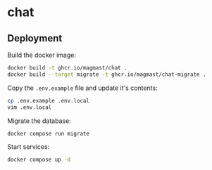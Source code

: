 # chat

## Deployment

Build the docker image:

```sh
docker build -t ghcr.io/magmast/chat .
docker build --target migrate -t ghcr.io/magmast/chat-migrate .
```

Copy the `.env.example` file and update it's contents:

```sh
cp .env.example .env.local
vim .env.local
```

Migrate the database:

```sh
docker compose run migrate
```

Start services:

```sh
docker compose up -d
```
